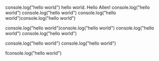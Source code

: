 console.log("hello world")
hello world. Hello Allen!
console.log("hello world")
console.log("hello world")
console.log("hello world")console.log("hello world")

console.log("hello world")console.log("hello world")
console.log("hello world")
console.log("hello world")

console.log("hello world")
console.log("hello world")

fconsole.log("hello world")


